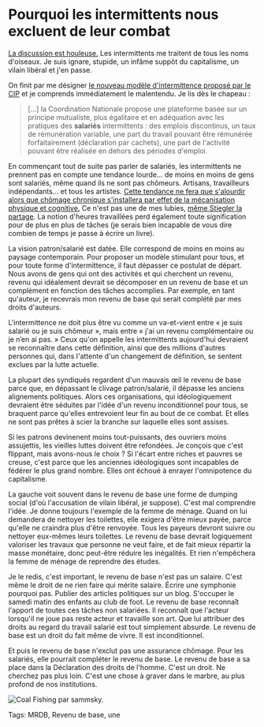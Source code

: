 # Pourquoi les intermittents nous excluent de leur combat

[La discussion est houleuse.](http://blog.tcrouzet.com/2014/06/13/crise-des-intermittents-une-belle-opportunite/) Les intermittents me traitent de tous les noms d'oiseaux. Je suis ignare, stupide, un infâme suppôt du capitalisme, un vilain libéral et j'en passe.

On finit par me désigner [le nouveau modèle d'intermittence proposé par le CIP](http://www.cip-idf.org/IMG/pdf/NMlong.pdf) et je comprends immédiatement le malentendu. Je lis dès le chapeau :

> \[…\] la Coordination Nationale propose une plateforme basée sur un principe mutualiste, plus égalitaire et en adéquation avec les pratiques des **salariés** intermittents : des emplois discontinus, un taux de rémunération variable, une part du travail pouvant être rémunérée forfaitairement (déclaration par cachets), une part de l'activité pouvant être réalisée en dehors des périodes d'emploi.

En commençant tout de suite pas parler de salariés, les intermittents ne prennent pas en compte une tendance lourde… de moins en moins de gens sont salariés, même quand ils ne sont pas chômeurs. Artisans, travailleurs indépendants… et tous les artistes. [Cette tendance ne fera que s'alourdir alors que chômage chronique s'installera par effet de la mécanisation physique et cognitive.](http://blog.tcrouzet.com/2014/06/03/jai-un-travail-je-cherche-un-revenu-de-base/) Ce n'est pas une de mes lubies, [même Stiegler la partage](http://www.wedemain.fr/Bernard-Stiegler-l-emploi-salarie-va-devenir-minoritaire_a551.html). La notion d'heures travaillées perd également toute signification pour de plus en plus de tâches (je serais bien incapable de vous dire combien de temps je passe à écrire un livre).

La vision patron/salarié est datée. Elle correspond de moins en moins au paysage contemporain. Pour proposer un modèle stimulant pour tous, et pour toute forme d'intermittence, il faut dépasser ce postulat de départ. Nous avons de gens qui ont des activités et qui cherchent un revenu, revenu qui idéalement devrait se décomposer en un revenu de base et un complément en fonction des tâches accomplies. Par exemple, en tant qu'auteur, je recevrais mon revenu de base qui serait complété par mes droits d'auteurs.

L'intermittence ne doit plus être vu comme un va-et-vient entre « je suis salarié ou je suis chômeur », mais entre « j'ai un revenu complémentaire ou je n’en ai pas. » Ceux qu'on appelle les intermittents aujourd'hui devraient se reconnaître dans cette définition, ainsi que des millions d'autres personnes qui, dans l'attente d'un changement de définition, se sentent exclues par la lutte actuelle.

La plupart des syndiqués regardent d'un mauvais œil le revenu de base parce que, en dépassant le clivage patron/salarié, il dépasse les anciens alignements politiques. Alors ces organisations, qui idéologiquement devraient être séduites par l'idée d'un revenu inconditionnel pour tous, se braquent parce qu'elles entrevoient leur fin au bout de ce combat. Et elles ne sont pas prêtes à scier la branche sur laquelle elles sont assises.

Si les patrons devinenent moins tout-puissants, des ouvriers moins assujettis, les vieilles luttes doivent être refondées. Je conçois que c'est flippant, mais avons-nous le choix ? Si l'écart entre riches et pauvres se creuse, c'est parce que les anciennes idéologiques sont incapables de fédérer le plus grand nombre. Elles ont échoué à enrayer l'omnipotence du capitalisme.

La gauche voit souvent dans le revenu de base une forme de dumping social (d'où l'accusation de vilain libéral, je suppose). C'est mal comprendre l'idée. Je donne toujours l'exemple de la femme de ménage. Quand on lui demandera de nettoyer les toilettes, elle exigera d'être mieux payée, parce qu'elle ne craindra plus d'être renvoyée. Tous les payeurs devront suivre ou nettoyer eux-mêmes leurs toilettes. Le revenu de base devrait logiquement valoriser les travaux que personne ne veut faire, et de fait mieux répartir la masse monétaire, donc peut-être réduire les inégalités. Et rien n'empêchera la femme de ménage de reprendre des études.

Je le redis, c'est important, le revenu de base n'est pas un salaire. C'est même le droit de ne rien faire qui mérite salaire. Écrire une symphonie pourquoi pas. Publier des articles politiques sur un blog. S'occuper le samedi matin des enfants au club de foot. Le revenu de base reconnaît l'apport de toutes ces tâches non salariées. Il reconnaît que l'acteur lorsqu'il ne joue pas reste acteur et travaille son art. Que lui attribuer des droits au regard du travail salarié est tout simplement absurde. Le revenu de base est un droit du fait même de vivre. Il est inconditionnel.

Et puis le revenu de base n'exclut pas une assurance chômage. Pour les salariés, elle pourrait compléter le revenu de base. Le revenu de base a sa place dans la Déclaration des droits de l'homme. C'est un droit. Ne cherchez pas plus loin. C'est une chose à graver dans le marbre, au plus profond de nos institutions.

![Coal Fishing par sammsky.](http://blog.tcrouzet.comhttps://tcrouzet.com/images_tc/2014/06/basic-600x370.jpg)



Tags: MRDB, Revenu de base, une